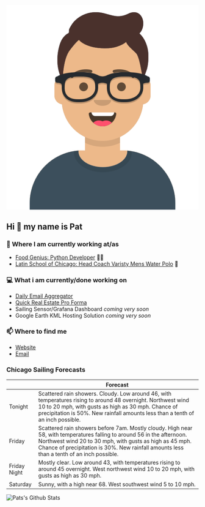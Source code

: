 [![Social banner for p-j-falconer](https://raw.githubusercontent.com/P-J-FALCONER/P-J-FALCONER/master/assets/avataaars.svg)](https://patfalconer.com/)
## Hi :wave: my name is Pat

### 💼 Where I am currently working at/as
- [Food Genius: Python Developer](https://getfoodgenius.com/) 🍔🐍
- [Latin School of Chicago: Head Coach Varisty Mens Water Polo](https://www.latinschool.org/) 🤽


### 💻 What i am currently/done working on
 - [Daily Email Aggregator](https://github.com/P-J-FALCONER/dott_daily_mail)
 - [Quick Real Estate Pro Forma](https://github.com/P-J-FALCONER/henry)
 - Sailing Sensor/Grafana Dashboard *coming very soon*
 - Google Earth KML Hosting Solution *coming very soon*

### 📫 Where to find me
 - [Website](https://patfalconer.com/)
 - [Email](mailto:patrick.j.falconer@gmail.com)


### Chicago Sailing Forecasts
|   | Forecast  |
|---|---|
| Tonight | Scattered rain showers. Cloudy. Low around 46, with temperatures rising to around 48 overnight. Northwest wind 10 to 20 mph, with gusts as high as 30 mph. Chance of precipitation is 50%. New rainfall amounts less than a tenth of an inch possible. |
| Friday | Scattered rain showers before 7am. Mostly cloudy. High near 58, with temperatures falling to around 56 in the afternoon. Northwest wind 20 to 30 mph, with gusts as high as 45 mph. Chance of precipitation is 30%. New rainfall amounts less than a tenth of an inch possible. |
| Friday Night | Mostly clear. Low around 43, with temperatures rising to around 45 overnight. West northwest wind 10 to 20 mph, with gusts as high as 30 mph. |
| Saturday | Sunny, with a high near 68. West southwest wind 5 to 10 mph. |

![Pats's Github Stats](https://github-readme-stats.vercel.app/api?username=p-j-falconer&show_icons=true&theme=radical)
